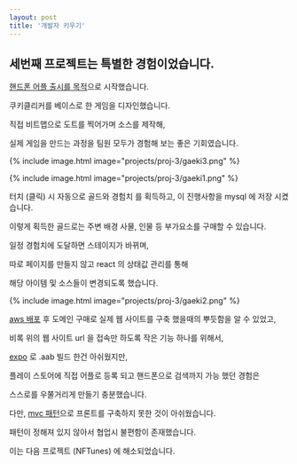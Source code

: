 ```yaml
---
layout: post
title: '개발자 키우기'
---
```


## 세번째 프로젝트는 특별한 경험이었습니다.

[핸드폰 어플 출시를 목적](#)으로 시작했습니다.

쿠키클리커를 베이스로 한 게임을 디자인했습니다.

직접 비트맵으로 도트를 찍어가며 소스를 제작해,

실제 게임을 만드는 과정을 팀원 모두가 경험해 보는 좋은 기회였습니다.

{% include image.html image="projects/proj-3/gaeki3.png" %}

{% include image.html image="projects/proj-3/gaeki1.png" %}

터치 (클릭) 시 자동으로 골드와 경험치 를 획득하고, 이 진행사항을 mysql 에 저장 시켰습니다.

이렇게 획득한 골드로는 주변 배경 사물, 인물 등 부가요소를 구매할 수 있습니다.

일정 경험치에 도달하면 스테이지가 바뀌며,

따로 페이지를 만들지 않고 react 의 상태값 관리를 통해

해당 아이템 및 소스들이 변경되도록 했습니다.

{% include image.html image="projects/proj-3/gaeki2.png" %}

[aws 배포](#) 후 도메인 구매로 실제 웹 사이트를 구축 했을때의 뿌듯함을 알 수 있었고,

비록 위의 웹 사이트 url 을 접속만 하도록 작은 기능 하나를 위해서,

[expo](#) 로 .aab 빌드 한건 아쉬웠지만,

플레이 스토어에 직접 어플로 등록 되고 핸드폰으로 검색까지 가능 했던 경험은

스스로를 우쭐거리게 만들기 충분했습니다.

다만, [mvc 패턴](#)으로 프론트를 구축하지 못한 것이 아쉬웠습니다.

패턴이 정해져 있지 않아서 협업시 불편함이 존재했습니다.

이는 다음 프로젝트 (NFTunes) 에 해소되었습니다.

